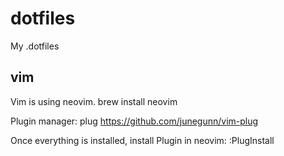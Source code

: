 # dotfiles
My .dotfiles

## vim
Vim is using neovim.
brew install neovim

Plugin manager: plug
https://github.com/junegunn/vim-plug

Once everything is installed, install Plugin in neovim:
:PlugInstall
